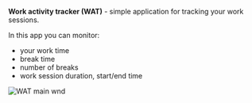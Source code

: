 <b>Work activity tracker (WAT)</b> - simple application for tracking your work sessions. 

In this app you can monitor:
* your work time
* break time
* number of breaks
* work session duration, start/end time

![WAT main wnd](https://user-images.githubusercontent.com/11859643/30249787-ebcfeff2-964b-11e7-9f2e-b766e2b48dec.png)
